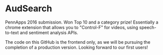 # AudSearch
PennApps 2016 submission. Won Top 10 and a category prize! Essentially a chrome extension that allows you to "Control-F" for videos, using speech-to-text and sentiment analysis APIs. 

The code on this GitHub is the frontend only, as we will be pursuing the completion of a production version. Looking forward to our first users!
